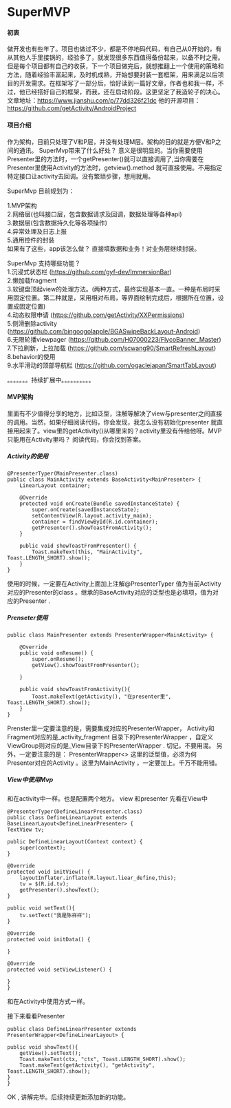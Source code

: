 # SuperMVP
#### 初衷
做开发也有些年了。项目也做过不少，都是不停地码代码，有自己从0开始的，有从其他人手里接锅的，经验多了，就发现很多东西值得备份起来，以备不时之需。但是每个项目都有自己的收获，下一个项目做完后，就想推翻上一个使用的策略和方法，随着经验丰富起来，及时机成熟，开始想要封装一套框架，用来满足以后项目的开发需求。在框架写了一部分后，恰好读到一篇好文章，作者也和我一样，不过，他已经搭好自己的框架，而我，还在启动阶段。这更坚定了我造轮子的决心。文章地址：https://www.jianshu.com/p/77dd326f21dc  他的开源项目：https://github.com/getActivity/AndroidProject

#### 项目介绍
作为架构，目前只处理了V和P层，并没有处理M层。架构的目的就是方便V和P之间的通讯。
SuperMvp带来了什么好处？ 意义是很明显的。当你需要使用Presenter里的方法时，一个getPresenter()就可以直接调用了,当你需要在Presenter里使用Activity的方法时，getview().method 就可直接使用。不用指定特定接口让activity去回调。没有繁琐步骤，想用就用。

SuperMvp 目前规划为：

1.MVP架构  
2.网络层(也叫接口层，包含数据请求及回调，数据处理等各种api)  
3.数据层(包含数据持久化等各项操作)  
4.异常处理及日志上报  
5.通用控件的封装  
如果有了这些，app该怎么做？ 直接填数据和业务！对业务层继续封装。

SuperMvp 支持哪些功能？  
1.沉浸式状态栏  (https://github.com/gyf-dev/ImmersionBar)  
2.懒加载fragment  
3.软键盘顶起view的处理方法。(两种方式，最终实现基本一直。一种是布局时采用固定位置。第二种就是，采用相对布局，等界面绘制完成后，根据所在位置，设置成固定位置)  
4.动态权限申请  (https://github.com/getActivity/XXPermissions)  
5.侧滑删除activity (https://github.com/bingoogolapple/BGASwipeBackLayout-Android)  
6.无限轮播viewpager (https://github.com/H07000223/FlycoBanner_Master)  
7.下拉刷新，上拉加载  (https://github.com/scwang90/SmartRefreshLayout)  
8.behavior的使用  
9.水平滑动的顶部导航栏 (https://github.com/ogaclejapan/SmartTabLayout)  

。。。。。。。持续扩展中。。。。。。。。。。
#### MVP架构
里面有不少值得分享的地方，比如泛型，注解等解决了view与presenter之间直接的调用。当然，如果仔细阅读代码，你会发现，我怎么没有初始化presenter 就直接用起来了。view里的getActivity()从哪里来的？activity里没有传给他呀。MVP只能用在Activity里吗？ 阅读代码，你会找到答案。
##### Activity的使用

    @PresenterTyper(MainPresenter.class)
    public class MainActivity extends BaseActivity<MainPresenter> {
        LinearLayout container;

        @Override
        protected void onCreate(Bundle savedInstanceState) {
            super.onCreate(savedInstanceState);
            setContentView(R.layout.activity_main);
            container = findViewById(R.id.container);
            getPresenter().showToastFromActivity();
        }

        public void showToastFromPresenter() {
            Toast.makeText(this, "MainActivity", Toast.LENGTH_SHORT).show();
        }
    }

使用的时候，一定要在Activity上面加上注解@PresenterTyper 值为当前Activity对应的Presenter的class 。继承的BaseActivity对应的泛型也是必填项，值为对应的Presenter .

##### Prenseter使用
    public class MainPresenter extends PresenterWrapper<MainActivity> {

        @Override
        public void onResume() {
            super.onResume();
            getView().showToastFromPresenter();

        }

        public void showToastFromActivity(){
            Toast.makeText(getActivity(), "在presenter里", Toast.LENGTH_SHORT).show();
        }
    }
Prenster里一定要注意的是，需要集成对应的PresenterWrapper， Activity和Fragment对应的是_activity_fragment 目录下的PresenterWrapper ，自定义ViewGroup则对应的是_View目录下的PresenterWrapper . 切记，不要用混。
另外，一定要注意的是： PresenterWrapper<> 这里的泛型值，必须为何Presenter对应的Activity 。这里为MainActivity  ，一定要加上。千万不能用错。

##### View中使用Mvp
和在activity中一样。也是配置两个地方。 view 和presenter
先看在View中

    @PresenterTyper(DefineLinearPresenter.class)
    public class DefineLinearLayout extends BaseLinearLayout<DefineLinearPresenter> {
    TextView tv;

    public DefineLinearLayout(Context context) {
        super(context);
    }

    @Override
    protected void initView() {
        layoutInflater.inflate(R.layout.liear_define,this);
        tv = $(R.id.tv);
        getPresenter().showText();
    }

    public void setText(){
        tv.setText("我是陈祥祥");
    }

    @Override
    protected void initData() {

    }

    @Override
    protected void setViewListener() {

    }
    }

和在Activity中使用方式一样。


接下来看看Presenter

    public class DefineLinearPresenter extends PresenterWrapper<DefineLinearLayout> {

    public void showText(){
        getView().setText();
        Toast.makeText(ctx, "ctx", Toast.LENGTH_SHORT).show();
        Toast.makeText(getActivity(), "getActivity", Toast.LENGTH_SHORT).show();
    }
    }


OK , 讲解完毕。后续持续更新添加新的功能。



